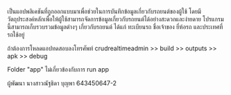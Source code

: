 เป็นแอปพลิเคชันที่ถูกออกแบบมาเพื่อช่วยในการบันทึกข้อมูลเกี่ยวกับรถยนต์ของผู้ใช้ 
โดยมีวัตถุประสงค์หลักเพื่อให้ผู้ใช้สามารถจัดการข้อมูลเกี่ยวกับรถยนต์ได้อย่างสะดวกและง่ายดาย 
โปรแกรมนี้สามารถเก็บรวบรวมข้อมูลต่างๆ เกี่ยวกับรถยนต์ ได้แก่ ทะเบียนรถ ชื่อเจ้าของ ยี่ห้อรถ และประเทศที่รถใช้อยู่ 

ถ้าต้องการโหลดแอปทดสอบลงโทรศัพท์ crudrealtimeadmin >> build >> outputs >> apk >> debug

Folder "app" ไม่เกี่ยวข้องกับการ run app

ผู้พัฒนา นางสาวณัฐธิดา บุญพา 643450647-2
